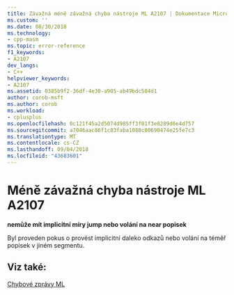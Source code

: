```yaml
---
title: Závažná méně závažná chyba nástroje ML A2107 | Dokumentace Microsoftu
ms.custom: ''
ms.date: 08/30/2018
ms.technology:
- cpp-masm
ms.topic: error-reference
f1_keywords:
- A2107
dev_langs:
- C++
helpviewer_keywords:
- A2107
ms.assetid: 0385b9f2-36df-4e30-a905-ab49bdc504d1
author: corob-msft
ms.author: corob
ms.workload:
- cplusplus
ms.openlocfilehash: 0c121f45a2d5074d985ff3f81f3e8289d6e4d757
ms.sourcegitcommit: a7046aac86f1c83faba1088c80698474e25fe7c3
ms.translationtype: MT
ms.contentlocale: cs-CZ
ms.lasthandoff: 09/04/2018
ms.locfileid: "43683601"
---
```

# <a name="ml-nonfatal-error-a2107"></a>Méně závažná chyba nástroje ML A2107

**nemůže mít implicitní míry jump nebo volání na near popisek**

Byl proveden pokus o provést implicitní daleko odkazů nebo volání na téměř popisek v jiném segmentu.

## <a name="see-also"></a>Viz také:

[Chybové zprávy ML](../../assembler/masm/ml-error-messages.md)<br/>